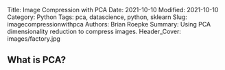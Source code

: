 Title: Image Compression with PCA
Date: 2021-10-10
Modified: 2021-10-10
Category: Python
Tags: pca, datascience, python, sklearn
Slug: imagecompressionwithpca
Authors: Brian Roepke
Summary: Using PCA dimensionality reduction to compress images.
Header_Cover: images/factory.jpg

## What is PCA?

